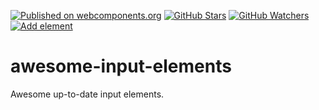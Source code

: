 [![Published on webcomponents.org][webcomponents-image]][webcomponents-url]
[![GitHub Stars][github-stars-image]][github-stars-url]
[![GitHub Watchers][github-watchers-image]][github-watchers-url]
[![Add element][github-image]][github-url]

# awesome-input-elements

Awesome up-to-date input elements.

[github-image]: https://img.shields.io/badge/github-add%20element-lightgrey.svg
[github-url]: https://github.com/StartPolymer/awesome-input-elements/issues/new?title=Add%20element%20&labels=User%20reports

[github-stars-image]: https://img.shields.io/github/stars/StartPolymer/awesome-input-elements.svg?label=github%20stars
[github-stars-url]: https://github.com/StartPolymer/awesome-input-elements

[github-watchers-image]: https://img.shields.io/github/watchers/StartPolymer/awesome-input-elements.svg?label=github%20watchers
[github-watchers-url]: https://github.com/StartPolymer/awesome-input-elements

[webcomponents-image]: https://img.shields.io/badge/webcomponents.org-published-blue.svg
[webcomponents-url]: https://beta.webcomponents.org/collection/StartPolymer/awesome-input-elements
